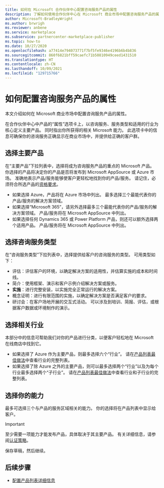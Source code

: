 ```yaml
---
title: 如何在 Microsoft 合作伙伴中心配置咨询服务产品的属性
description: 了解如何使用合作伙伴中心在 Microsoft 商业市场中配置咨询服务产品的属性。
author: Microsoft-BradleyWright
ms.author: brwrigh
ms.reviewer: anbene
ms.service: marketplace
ms.subservice: partnercenter-marketplace-publisher
ms.topic: how-to
ms.date: 10/27/2020
ms.openlocfilehash: a77414e794073771f7bf5fe9346e4196b6b4b836
ms.sourcegitcommit: 860f6821bff59caefc71b50810949ceed1431510
ms.translationtype: HT
ms.contentlocale: zh-CN
ms.lasthandoff: 10/09/2021
ms.locfileid: "129715766"
---
```

# <a name="how-to-configure-your-consulting-service-offer-properties"></a>如何配置咨询服务产品的属性

本文介绍如何在 Microsoft 商业市场中配置咨询服务产品的属性。

在合作伙伴中心中产品的“属性”选项卡上，以咨询服务、服务类型和适用的行业为核心定义主要产品。 同时指出你所获得的相关 Microsoft 能力。 此选项卡中的信息可确保你的咨询服务正确显示在商业市场中，并提供给正确的客户群。

## <a name="select-the-primary-product"></a>选择主要产品

在“主要产品”下拉列表中，选择将成为咨询服务产品的重点的 Microsoft 产品。 你选择的产品将决定你的产品是否将发布到 Microsoft AppSource 或 Azure 市场。 准确地表示产品/服务能够使客户更轻松地找到你的产品/服务。 请记住，必须符合所选产品的[资格要求](https://aka.ms/AAacrbv)。 

- 如果选择 Azure，产品将在 Azure 市场中列出。 最多选择三个最能代表你的产品/服务的解决方案领域。
- 如果选择“Microsoft 365”，请另外选择最多三个最能代表你的产品/服务的解决方案领域。 产品/服务将在 Microsoft AppSource 中列出。
-   如果选择任何 Dynamics 365 或 Power Platform 产品，则还可以额外选择两个适用产品。 产品/服务将在 Microsoft AppSource 中列出。

## <a name="select-the-consulting-service-type"></a>选择咨询服务类型

在“咨询服务类型”下拉列表中，选择提供给客户的咨询服务的类型。 可用类型如下：

- 评估：评估客户的环境，以确定解决方案的适用性，并估算实施的成本和时间线。
- 简介：使用框架、演示和客户示例介绍解决方案或服务。
- **实施**：进行完整安装，以实施完全正常运行的解决方案。
- 概念证明：进行有限范围的实施，以确定解决方案是否满足客户的要求。
- 研讨会：在客户场地开展的交互式活动。 可以涉及到培训、简报、评估，或根据客户数据或环境制作的演示。

## <a name="select-relevant-industries"></a>选择相关行业

本部分中的信息可帮助我们对你的产品进行分类，以便客户轻松地在 Microsoft 在线商店中找到它。

- 如果选择了 Azure 作为主要产品，则最多选择六个“行业”。 请在[产品列表最佳做法](./gtm-offer-listing-best-practices.md)中查看行业的完整列表。
- 如果选择了除 Azure 之外的主要产品，则可以最多选择两个“行业”以及为每个行业最多选择两个“子行业”。 请在[产品列表最佳做法](./gtm-offer-listing-best-practices.md)中查看行业和子行业的完整列表。

## <a name="select-your-competencies"></a>选择你的能力

最多可选择三个与产品的服务区域相关的能力。 你的选择将在产品列表中显示给客户。

> [!IMPORTANT]
> 至少需要一项能力才能发布产品，具体取决于其主要产品。 有关详细信息，请参阅[认证策略](/legal/marketplace/certification-policies#800-consulting-services)。

保存草稿，然后继续。

## <a name="next-steps"></a>后续步骤

* [配置产品列表详细信息](create-consulting-service-offer-listing.md)
